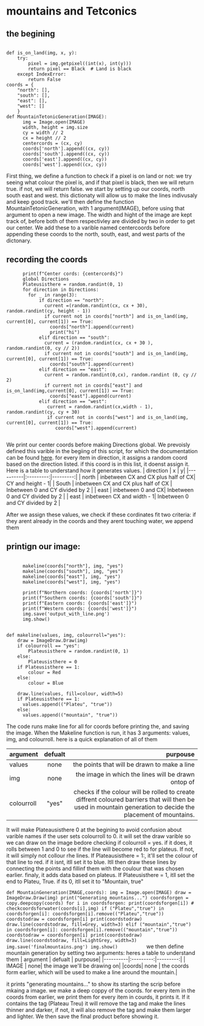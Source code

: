 # mountains and Tetconics

## the begining
```

def is_on_land(img, x, y):
    try:
        pixel = img.getpixel((int(x), int(y)))
        return pixel == Black  # Land is black
    except IndexError:
        return False  
coords = {
    "north": [],
    "south": [],
    "east": [],
    "west": []
    }
def MountainTetonicGeneration(IMAGE):
      img = Image.open(IMAGE)
      width, height = img.size
      cy = width // 2
      cx = height // 2
      centercords = (cx, cy)
      coords['north'].append((cx, cy))
      coords['south'].append((cx, cy))
      coords['east'].append((cx, cy))
      coords['west'].append((cx, cy))

```
First thing, we define a function to check if a pixel is on land or not: we try seeing what colour the pixel is, and if that pixel is black, then we will return true. if not, we will return false.
we start by setting up our coords, north south east and west. this dictionaty will allow us to make the lines indivusaly and keep good track.
we'll then define the function MountainTetonicGeneration, with 1 argument(IMAGE), before using that argument to open a new image.
The width and hight of the image are kept track of, before both of them respectivley are divided by two in order to get our center. We add these
to a varible named centercoords before appending these coords to the north, south, east, and west parts of the dictonary.  

## recording the coords

```
      print(f"Center cords: {centercords}")
      global Directions
      Plateusisthere = random.randint(0, 1)
      for direction in Directions:
        for _ in range(3):
            if direction == "north":
              current =(random.randint(cx, cx + 30), random.randint(cy, height - 1))
              if current not in coords["north"] and is_on_land(img, current[0], current[1]) == True:
                coords["north"].append(current)
                print("hi")
            elif direction == "south":
              current = (random.randint(cx, cx + 30 ), random.randint(0, cy // 2))
              if current not in coords["south"] and is_on_land(img, current[0], current[1]) == True:
                coords["south"].append(current)
            elif direction == "east":
              current = random.randint(0,cx), random.randint (0, cy // 2)
              if current not in coords["east"] and is_on_land(img,current[0], current[1]) == True:
                coords["east"].append(current)            
            elif direction == "west":
               current = random.randint(cx,width - 1), random.randint(cy, cy + 30)
               if current not in coords["west"] and is_on_land(img, current[0], current[1]) == True:
                  coords["west"].append(current)
            
```

We print our center coords before making Directions global. We prevoisly defined this varible in the begiing of this script, for which the documentation can be found [here](URL "seeandblob.md"). 
for every item in direction, it assigns a random coord based on the direction listed. if this coord is in this list, it doenst assign it.
Here is a table to understand how it generates values.
| direction | x | y|
|----------|:---------:|---------:|
| north | inbetween CX and CX plus half of CX| CY and  height - 1|
| South | inbetween CX and CX plus half of CX   | Inbetween 0 and CY divided by 2  |
| east | inbetween 0 and CX| Inbetween 0 and CY divided by 2  |
| east | inbetween CX and width - 1| Inbetween 0 and CY divided by 2  |

After we assign these values, we check if these cordinates fit two criteria:
if they arent already in the coords and they arent touching water, we append them

## printign our image:
```
      
      makeline(coords["north"], img, "yes")
      makeline(coords["south"], img, "yes")
      makeline(coords["east"], img, "yes")
      makeline(coords["west"], img, "yes")

      print(f"Northern coords: {coords['north']}")
      print(f"Southern coords: {coords['south']}")
      print(f"Eastern coords: {coords['east']}")
      print(f"Western coords: {coords['west']}")
      img.save('output_with_line.png')
      img.show()

         
def makeline(values, img, colourroll="yes"):
    draw = ImageDraw.Draw(img)
    if colourroll == "yes":
        Plateusisthere = random.randint(0, 1)
    else:
        Plateusisthere = 0
    if Plateusisthere == 1:
        colour = Red
    else:
        colour = Blue

    draw.line(values, fill=colour, width=5)
    if Plateusisthere == 1:
      values.append(("Plateu", "true"))
    else:
      values.append(("mountain", "true"))
```
The code runs make line for all for coords before printing the, and saving the image. When the Makeline function is run, it has 3 arguments: values, img, and colourroll.
here is a quick explanation of all of them

| argument | defualt | purpouse|
|----------|:---------:|---------:|
| values | none| the points that will be drawn to make a line|
| img | none| the image in which the lines will be drawn ontop of|
| colourroll| "yes"| checks if the colour will be rolled to create diffrent coloured barriers that will then be used in mountain generation to decide the placement of mountains.|

It will make Plateausisthere 0 at the begining to avoid confusion about varible names if the user sets colourroll to 0.
it will set the draw varible so we can draw on the image bedore checking if colourroll = yes. if it does, it rolls between 1 and 0 to see if the line will become red to for plateus. If not, it will simply not collour rhe lines. If Plateausisthere = 1:, it'll set the colour of that line to red. if it isnt, itll set it to blue. Itll then draw these lines by connecting the points and fillinf them with the coulour that was chosen earlier.
finaly, it adds data based on plateus. If Plateusisthere = 1, itll set the end to Plateu, True. if its 0, itll set it to "Mountain, true"

``
def MountainGeneration(IMAGE,coords):
    img = Image.open(IMAGE)
    draw = ImageDraw.Draw(img)
    print("Generating mountains...")
    coordsforgen = copy.deepcopy(coords)
    for i in coordsforgen:
        print(coordsforgen[i])
        # checkcoordsforwater(coords[i],img)
        if ("Plateu","true") in coordsforgen[i]:
          coordsforgen[i].remove(("Plateu","true"))
          coordstodraw = coordsforgen[i]
          print(coordstodraw)
          draw.line(coordstodraw, fill=Grey, width=3)
        elif ("mountain","true") in coordsforgen[i]:
           coordsforgen[i].remove(("mountain","true"))
           coordstodraw = coordsforgen[i]
           print(coordstodraw)
           draw.line(coordstodraw, fill=LightGrey, width=3)
    img.save('finalmountains.png')
    img.show()          
``
we then define mountain generation by setting two arguments: heres a table to understand them
| argument | defualt | purpouse|
|----------|:---------:|---------:|
| IMAGE | none| the image we'll be drawing on| 
|coords| none | the coords form earlier, which will be used  to make a line around the mountain.|

it prints "generating mountains..." to show its starting the scrip before mkaing a image. we make a deep coppy of the coords. for every item in the coords from earlier, we print them
for every item in courds, it prints it. If it contains the tag (Plateau Treu) it will remove the tag and make the lines thinner and darker, if not, it will also remove the tag and make them larger and  lighter. We then save the final product before showing it.
